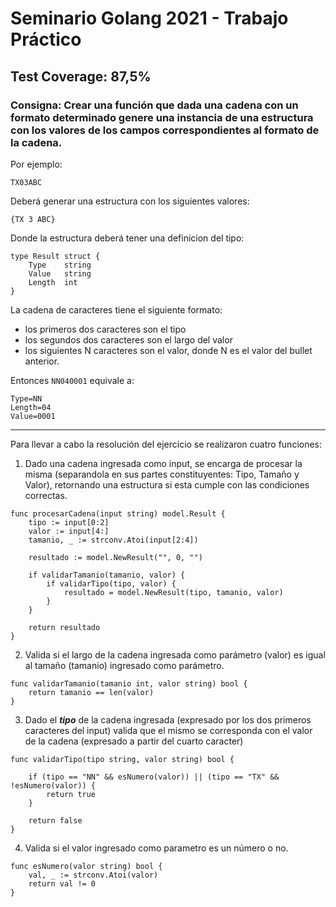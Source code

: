 # Seminario Golang 2021 - Trabajo Práctico

## Test Coverage: 87,5%

### Consigna: Crear una función que dada una cadena con un formato determinado genere una instancia de una estructura con los valores de los campos correspondientes al formato de la cadena. 
Por ejemplo:

````
TX03ABC
````

Deberá generar una estructura con los siguientes valores:

````
{TX 3 ABC}
````

Donde la estructura deberá tener una definicion del tipo:

```golang
type Result struct {
    Type    string 
    Value   string
    Length  int
}
```

La cadena de caracteres tiene el siguiente formato:

* los primeros dos caracteres son el tipo
* los segundos dos caracteres son el largo del valor
* los siguientes N caracteres son el valor, donde N es el valor del bullet anterior.

Entonces `NN040001` equivale a:

````
Type=NN
Length=04
Value=0001
````
----------------------------------------------------------------------------------------------------------------------------------------------------------------------------------------------

Para llevar a cabo la resolución del ejercicio se realizaron cuatro funciones:

1. Dado una cadena ingresada como input, se encarga de procesar la misma (separandola en sus partes constituyentes: Tipo, Tamaño y Valor), retornando una estructura si esta cumple con las condiciones correctas.

```golang
func procesarCadena(input string) model.Result {
	tipo := input[0:2]
	valor := input[4:]
	tamanio, _ := strconv.Atoi(input[2:4])

	resultado := model.NewResult("", 0, "")

	if validarTamanio(tamanio, valor) {
		if validarTipo(tipo, valor) {
			resultado = model.NewResult(tipo, tamanio, valor)
		}
	}

	return resultado
}
```

2. Valida si el largo de la cadena ingresada como parámetro (valor) es igual al tamaño (tamanio) ingresado como parámetro.


```golang
func validarTamanio(tamanio int, valor string) bool {
	return tamanio == len(valor)
}
```

3. Dado el ***tipo*** de la cadena ingresada (expresado por los dos primeros caracteres del input) valida que el mismo se corresponda con el valor de la cadena (expresado a partir del cuarto caracter)


```golang
func validarTipo(tipo string, valor string) bool {

	if (tipo == "NN" && esNumero(valor)) || (tipo == "TX" && !esNumero(valor)) {
		return true
	}

	return false
}
```

4. Valida si el valor ingresado como parametro es un número o no. 

```golang
func esNumero(valor string) bool {
	val, _ := strconv.Atoi(valor)
	return val != 0
}
```